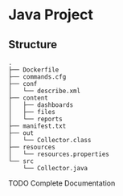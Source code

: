# Java Project

## Structure
```
.
├── Dockerfile
├── commands.cfg
├── conf
│   └── describe.xml
├── content
│   ├── dashboards
│   ├── files
│   └── reports
├── manifest.txt
├── out
│   └── Collector.class
├── resources
│   └── resources.properties
└── src
    └── Collector.java
```

TODO Complete Documentation
